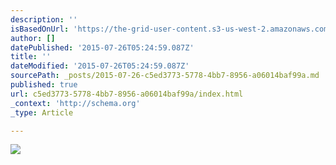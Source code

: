 ```yaml
---
description: ''
isBasedOnUrl: 'https://the-grid-user-content.s3-us-west-2.amazonaws.com/e208ed8d-4351-46ec-8e1d-7610e5b21217.jpg'
author: []
datePublished: '2015-07-26T05:24:59.087Z'
title: ''
dateModified: '2015-07-26T05:24:59.087Z'
sourcePath: _posts/2015-07-26-c5ed3773-5778-4bb7-8956-a06014baf99a.md
published: true
url: c5ed3773-5778-4bb7-8956-a06014baf99a/index.html
_context: 'http://schema.org'
_type: Article

---
```

![](https://the-grid-user-content.s3-us-west-2.amazonaws.com/e208ed8d-4351-46ec-8e1d-7610e5b21217.jpg)